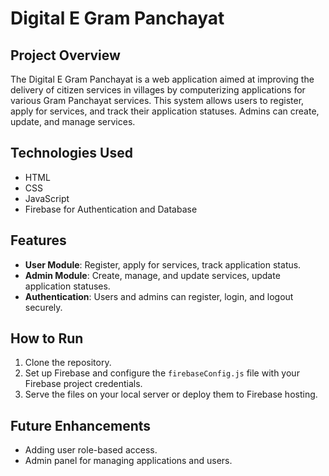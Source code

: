 # Digital E Gram Panchayat

## Project Overview

The Digital E Gram Panchayat is a web application aimed at improving the delivery of citizen services in villages by computerizing applications for various Gram Panchayat services. This system allows users to register, apply for services, and track their application statuses. Admins can create, update, and manage services.

## Technologies Used
- HTML
- CSS
- JavaScript
- Firebase for Authentication and Database

## Features
- **User Module**: Register, apply for services, track application status.
- **Admin Module**: Create, manage, and update services, update application statuses.
- **Authentication**: Users and admins can register, login, and logout securely.

## How to Run
1. Clone the repository.
2. Set up Firebase and configure the `firebaseConfig.js` file with your Firebase project credentials.
3. Serve the files on your local server or deploy them to Firebase hosting.

## Future Enhancements
- Adding user role-based access.
- Admin panel for managing applications and users.
